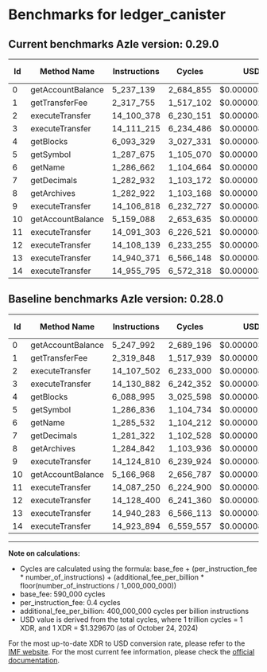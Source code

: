# Benchmarks for ledger_canister

## Current benchmarks Azle version: 0.29.0

| Id  | Method Name       | Instructions | Cycles    | USD           | USD/Million Calls | Change                             |
| --- | ----------------- | ------------ | --------- | ------------- | ----------------- | ---------------------------------- |
| 0   | getAccountBalance | 5_237_139    | 2_684_855 | $0.0000035700 | $3.56             | <font color="green">-10_853</font> |
| 1   | getTransferFee    | 2_317_755    | 1_517_102 | $0.0000020172 | $2.01             | <font color="green">-2_093</font>  |
| 2   | executeTransfer   | 14_100_378   | 6_230_151 | $0.0000082840 | $8.28             | <font color="green">-7_124</font>  |
| 3   | executeTransfer   | 14_111_215   | 6_234_486 | $0.0000082898 | $8.28             | <font color="green">-19_667</font> |
| 4   | getBlocks         | 6_093_329    | 3_027_331 | $0.0000040254 | $4.02             | <font color="red">+4_334</font>    |
| 5   | getSymbol         | 1_287_675    | 1_105_070 | $0.0000014694 | $1.46             | <font color="red">+839</font>      |
| 6   | getName           | 1_286_662    | 1_104_664 | $0.0000014688 | $1.46             | <font color="red">+1_130</font>    |
| 7   | getDecimals       | 1_282_932    | 1_103_172 | $0.0000014669 | $1.46             | <font color="red">+1_610</font>    |
| 8   | getArchives       | 1_282_922    | 1_103_168 | $0.0000014668 | $1.46             | <font color="green">-1_920</font>  |
| 9   | executeTransfer   | 14_106_818   | 6_232_727 | $0.0000082875 | $8.28             | <font color="green">-17_992</font> |
| 10  | getAccountBalance | 5_159_088    | 2_653_635 | $0.0000035285 | $3.52             | <font color="green">-7_880</font>  |
| 11  | executeTransfer   | 14_091_303   | 6_226_521 | $0.0000082792 | $8.27             | <font color="red">+4_053</font>    |
| 12  | executeTransfer   | 14_108_139   | 6_233_255 | $0.0000082882 | $8.28             | <font color="green">-20_261</font> |
| 13  | executeTransfer   | 14_940_371   | 6_566_148 | $0.0000087308 | $8.73             | <font color="red">+88</font>       |
| 14  | executeTransfer   | 14_955_795   | 6_572_318 | $0.0000087390 | $8.73             | <font color="red">+31_901</font>   |

## Baseline benchmarks Azle version: 0.28.0

| Id  | Method Name       | Instructions | Cycles    | USD           | USD/Million Calls |
| --- | ----------------- | ------------ | --------- | ------------- | ----------------- |
| 0   | getAccountBalance | 5_247_992    | 2_689_196 | $0.0000035757 | $3.57             |
| 1   | getTransferFee    | 2_319_848    | 1_517_939 | $0.0000020184 | $2.01             |
| 2   | executeTransfer   | 14_107_502   | 6_233_000 | $0.0000082878 | $8.28             |
| 3   | executeTransfer   | 14_130_882   | 6_242_352 | $0.0000083003 | $8.30             |
| 4   | getBlocks         | 6_088_995    | 3_025_598 | $0.0000040230 | $4.02             |
| 5   | getSymbol         | 1_286_836    | 1_104_734 | $0.0000014689 | $1.46             |
| 6   | getName           | 1_285_532    | 1_104_212 | $0.0000014682 | $1.46             |
| 7   | getDecimals       | 1_281_322    | 1_102_528 | $0.0000014660 | $1.46             |
| 8   | getArchives       | 1_284_842    | 1_103_936 | $0.0000014679 | $1.46             |
| 9   | executeTransfer   | 14_124_810   | 6_239_924 | $0.0000082970 | $8.29             |
| 10  | getAccountBalance | 5_166_968    | 2_656_787 | $0.0000035326 | $3.53             |
| 11  | executeTransfer   | 14_087_250   | 6_224_900 | $0.0000082771 | $8.27             |
| 12  | executeTransfer   | 14_128_400   | 6_241_360 | $0.0000082989 | $8.29             |
| 13  | executeTransfer   | 14_940_283   | 6_566_113 | $0.0000087308 | $8.73             |
| 14  | executeTransfer   | 14_923_894   | 6_559_557 | $0.0000087220 | $8.72             |

---

**Note on calculations:**

- Cycles are calculated using the formula: base_fee + (per_instruction_fee \* number_of_instructions) + (additional_fee_per_billion \* floor(number_of_instructions / 1_000_000_000))
- base_fee: 590_000 cycles
- per_instruction_fee: 0.4 cycles
- additional_fee_per_billion: 400_000_000 cycles per billion instructions
- USD value is derived from the total cycles, where 1 trillion cycles = 1 XDR, and 1 XDR = $1.329670 (as of October 24, 2024)

For the most up-to-date XDR to USD conversion rate, please refer to the [IMF website](https://www.imf.org/external/np/fin/data/rms_sdrv.aspx).
For the most current fee information, please check the [official documentation](https://internetcomputer.org/docs/current/developer-docs/gas-cost#execution).
